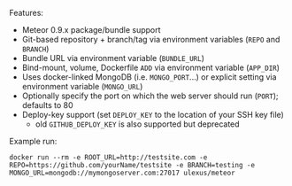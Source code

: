 Features:

 * Meteor 0.9.x package/bundle support
 * Git-based repository + branch/tag via environment variables (`REPO` and `BRANCH`)
 * Bundle URL via environment variable (`BUNDLE_URL`)
 * Bind-mount, volume, Dockerfile `ADD` via environment variable (`APP_DIR`)
 * Uses docker-linked MongoDB (i.e. `MONGO_PORT`...) or explicit setting via environment variable (`MONGO_URL`)
 * Optionally specify the port on which the web server should run (`PORT`); defaults to 80
 * Deploy-key support (set `DEPLOY_KEY` to the location of your SSH key file)
   * old `GITHUB_DEPLOY_KEY` is also supported but deprecated

Example run:

`docker run --rm -e ROOT_URL=http://testsite.com -e REPO=https://github.com/yourName/testsite -e BRANCH=testing -e MONGO_URL=mongodb://mymongoserver.com:27017 ulexus/meteor`

